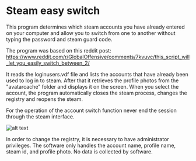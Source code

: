 # Steam easy switch
This program determines which steam accounts you have already entered on your computer and allow you to switch from one to another without typing the password and steam guard code.

The program was based on this reddit post: https://www.reddit.com/r/GlobalOffensive/comments/7kvuvc/this_script_will_let_you_easily_switch_between_2/

It reads the loginusers.vdf file and lists the accounts that have already been used to log in to steam. After that it retrieves the profile photos from the "avatarcache" folder and displays it on the screen. When you select the account, the program automatically closes the steam process, changes the registry and reopens the steam.

For the operation of the account switch function never end the session through the steam interface.

![alt text](https://i.imgur.com/Rnu25Eh.png)

In order to change the registry, it is necessary to have administrator privileges. The software only handles the account name, profile name, steam id, and profile photo. No data is collected by software.
